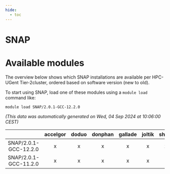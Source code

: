 ```yaml
---
hide:
  - toc
---
```


SNAP
====

# Available modules


The overview below shows which SNAP installations are available per HPC-UGent Tier-2cluster, ordered based on software version (new to old).

To start using SNAP, load one of these modules using a `module load` command like:

```shell
module load SNAP/2.0.1-GCC-12.2.0
```

*(This data was automatically generated on Wed, 04 Sep 2024 at 10:06:00 CEST)*  

| |accelgor|doduo|donphan|gallade|joltik|shinx|skitty|
| :---: | :---: | :---: | :---: | :---: | :---: | :---: | :---: |
|SNAP/2.0.1-GCC-12.2.0|x|x|x|x|x|x|x|
|SNAP/2.0.1-GCC-11.2.0|x|x|x|x|x|-|x|
